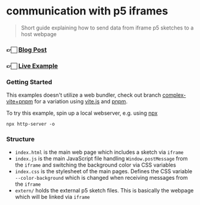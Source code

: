 # communication with p5 iframes
> Short guide explaining how to send data from iframe p5 sketches to a host
> webpage

### 👉🏻 [Blog Post](https://preview.guidoschmidt.cc/journal/iframe-p5/)
### 👉🏻 [Live Example](https://guidoschmidt.github.io/example.p5.iframe-communication/)


### Getting Started
This examples doesn't utilize a web bundler, check out branch [complex-vite+pnpm](https://github.com/guidoschmidt/example.p5.iframe-communication/tree/complex-vite+pnpm)
for a variation using [vite.js](https://vitejs.dev/) and [pnpm](https://pnpm.io/).

To try this example, spin up a local webserver, e.g. using [npx](https://docs.npmjs.com/cli/v7/commands/npx)

```
npx http-server -o
```

### Structure

- `index.html` is the main web page which includes a sketch via `iframe`
- `index.js` is the main JavaScript file handling `Window.postMessage` from the
  `iframe` and switching the background color via CSS variables
- `index.css` is the stylesheet of the main pages. Defines the CSS variable
  `--color-background` which is changed when receiving messages from the `iframe`
- `extern/` holds the external p5 sketch files. This is basically the
  webpage which will be linked via `iframe`
